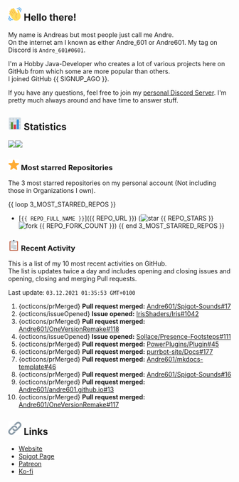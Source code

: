 <!-- Links -->
[purr]: https://purrbot.site
[discord]: https://discord.gg/6dazXp6
[website]: https://andre601.ch
[spigot]: https://www.spigotmc.org/resources/authors/56829/
[patreon]: https://patreon.com/andre_601
[ko-fi]: https://ko-fi.com/andre_601

<!-- SVGs -->
[star]: https://cdn.jsdelivr.net/gh/Readme-Workflows/Readme-Icons@main/icons/octicons/StarredRepository.svg
[fork]: https://cdn.jsdelivr.net/gh/Readme-Workflows/Readme-Icons@main/icons/octicons/ForkedRepository.svg

## <img alt="emoji" src="https://raw.githubusercontent.com/twitter/twemoji/master/assets/svg/1f44b.svg" height="30em"> Hello there!
My name is Andreas but most people just call me Andre.  
On the internet am I known as either Andre_601 or Andre601. My tag on Discord is `Andre_601#0601`.

I'm a Hobby Java-Developer who creates a lot of various projects here on GitHub from which some are more popular than others.  
I joined GitHub {{ SIGNUP_AGO }}.

If you have any questions, feel free to join my [personal Discord Server][discord]. I'm pretty much always around and have time to answer stuff.

## <img alt="emoji" src="https://raw.githubusercontent.com/twitter/twemoji/master/assets/svg/1f4ca.svg" height="30em"> Statistics
<img height="195px" src="https://github-readme-stats.vercel.app/api?username=Andre601&show_icons=true&hide_rank=true&title_color=3498db&bg_color=ffffff00&text_color=718096&disable_animations=true"><img height="195px" src="https://github-readme-stats.vercel.app/api/top-langs?username=Andre601&layout=compact&title_color=3498db&bg_color=ffffff00&text_color=718096">

### <img alt="emoji" src="https://raw.githubusercontent.com/twitter/twemoji/master/assets/svg/2b50.svg" height="25em"> Most starred Repositories
The 3 most starred repositories on my personal account (Not including those in Organizations I own).

{{ loop 3_MOST_STARRED_REPOS }}
- [`{{ REPO_FULL_NAME }}`]({{ REPO_URL }}) (![star] {{ REPO_STARS }} ![fork] {{ REPO_FORK_COUNT }})
{{ end 3_MOST_STARRED_REPOS }}

### <img alt="emoji" src="https://raw.githubusercontent.com/twitter/twemoji/master/assets/svg/1f4cb.svg" height="25em"> Recent Activity
This is a list of my 10 most recent activities on GitHub.  
The list is updates twice a day and includes opening and closing issues and opening, closing and merging Pull requests.

<!--RECENT_ACTIVITY:last_update-->
Last update: `03.12.2021 01:35:53 GMT+0100`
<!--RECENT_ACTIVITY:last_update_end-->
<!--RECENT_ACTIVITY:start-->
1. {octicons/prMerged} **Pull request merged:** [Andre601/Spigot-Sounds#17](https://github.com/Andre601/Spigot-Sounds/pull/17)
2. {octicons/issueOpened} **Issue opened:** [IrisShaders/Iris#1042](https://github.com/IrisShaders/Iris/issues/1042)
3. {octicons/prMerged} **Pull request merged:** [Andre601/OneVersionRemake#118](https://github.com/Andre601/OneVersionRemake/pull/118)
4. {octicons/issueOpened} **Issue opened:** [Sollace/Presence-Footsteps#111](https://github.com/Sollace/Presence-Footsteps/issues/111)
5. {octicons/prMerged} **Pull request merged:** [PowerPlugins/Plugin#45](https://github.com/PowerPlugins/Plugin/pull/45)
6. {octicons/prMerged} **Pull request merged:** [purrbot-site/Docs#177](https://github.com/purrbot-site/Docs/pull/177)
7. {octicons/prMerged} **Pull request merged:** [Andre601/mkdocs-template#46](https://github.com/Andre601/mkdocs-template/pull/46)
8. {octicons/prMerged} **Pull request merged:** [Andre601/Spigot-Sounds#16](https://github.com/Andre601/Spigot-Sounds/pull/16)
9. {octicons/prMerged} **Pull request merged:** [Andre601/andre601.github.io#13](https://github.com/Andre601/andre601.github.io/pull/13)
10. {octicons/prMerged} **Pull request merged:** [Andre601/OneVersionRemake#117](https://github.com/Andre601/OneVersionRemake/pull/117)
<!--RECENT_ACTIVITY:end-->

## <img alt="emoji" src="https://raw.githubusercontent.com/twitter/twemoji/master/assets/svg/1f517.svg" height="30em"> Links
- [Website]
- [Spigot Page][spigot]
- [Patreon]
- [Ko-fi]
